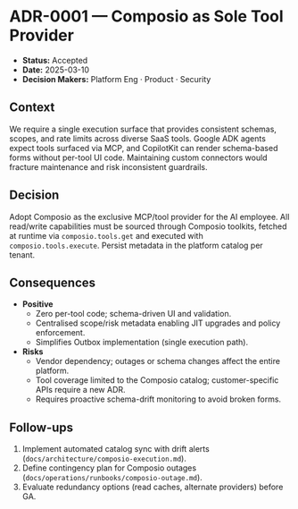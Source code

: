 # ADR-0001 — Composio as Sole Tool Provider

- **Status:** Accepted
- **Date:** 2025-03-10
- **Decision Makers:** Platform Eng · Product · Security

## Context

We require a single execution surface that provides consistent schemas, scopes, and rate
limits across diverse SaaS tools. Google ADK agents expect tools surfaced via MCP, and
CopilotKit can render schema-based forms without per-tool UI code. Maintaining custom
connectors would fracture maintenance and risk inconsistent guardrails.

## Decision

Adopt Composio as the exclusive MCP/tool provider for the AI employee. All read/write
capabilities must be sourced through Composio toolkits, fetched at runtime via
`composio.tools.get` and executed with `composio.tools.execute`. Persist metadata in the
platform catalog per tenant.

## Consequences

- **Positive**
  - Zero per-tool code; schema-driven UI and validation.
  - Centralised scope/risk metadata enabling JIT upgrades and policy enforcement.
  - Simplifies Outbox implementation (single execution path).
- **Risks**
  - Vendor dependency; outages or schema changes affect the entire platform.
  - Tool coverage limited to the Composio catalog; customer-specific APIs require a new
    ADR.
  - Requires proactive schema-drift monitoring to avoid broken forms.

## Follow-ups

1. Implement automated catalog sync with drift alerts (`docs/architecture/composio-execution.md`).
2. Define contingency plan for Composio outages (`docs/operations/runbooks/composio-outage.md`).
3. Evaluate redundancy options (read caches, alternate providers) before GA.
